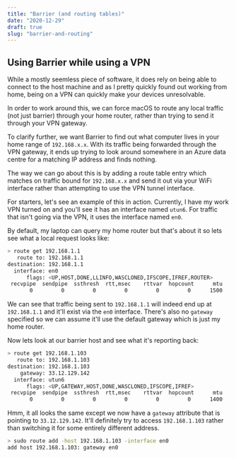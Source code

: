 ```yaml
---
title: "Barrier (and routing tables)"
date: "2020-12-29"
draft: true
slug: "barrier-and-routing"
---
```


## Using Barrier while using a VPN

While a mostly seemless piece of software, it does rely on being able to connect to the host machine and as I pretty quickly found out working from home, being on a VPN can quickly make your devices unresolvable.

In order to work around this, we can force macOS to route any local traffic (not just barrier) through your home router, rather than trying to send it through your VPN gateway.

To clarify further, we want Barrier to find out what computer lives in your home range of `192.168.x.x`. With its traffic being forwarded through the VPN gateway, it ends up trying to look around somewhere in an Azure data centre for a matching IP address and finds nothing.

The way we can go about this is by adding a route table entry which matches on traffic bound for `192.168.x.x` and send it out via your WiFi interface rather than attempting to use the VPN tunnel interface.

For starters, let's see an example of this in action. Currently, I have my work VPN turned on and you'll see it has an interface named `utun6`. For traffic that isn't going via the VPN, it uses the interface named `en0`.

By default, my laptop can query my home router but that's about it so lets see what a local request looks like:

```bash
> route get 192.168.1.1
   route to: 192.168.1.1
destination: 192.168.1.1
  interface: en0
      flags: <UP,HOST,DONE,LLINFO,WASCLONED,IFSCOPE,IFREF,ROUTER>
 recvpipe  sendpipe  ssthresh  rtt,msec    rttvar  hopcount      mtu     expire
       0         0         0         0         0         0      1500      1188
```

We can see that traffic being sent to `192.168.1.1` will indeed end up at `192.168.1.1` and it'll exist via the `en0` interface. There's also no `gateway` specified so we can assume it'll use the default gateway which is just my home router.

Now lets look at our barrier host and see what it's reporting back:

```bash
> route get 192.168.1.103
   route to: 192.168.1.103
destination: 192.168.1.103
    gateway: 33.12.129.142
  interface: utun6
      flags: <UP,GATEWAY,HOST,DONE,WASCLONED,IFSCOPE,IFREF>
 recvpipe  sendpipe  ssthresh  rtt,msec    rttvar  hopcount      mtu     expire
       0         0         0         0         0         0      1400         0
```

Hmm, it all looks the same except we now have a `gateway` attribute that is pointing to `33.12.129.142`. It'll definitely try to access `192.168.1.103` rather than switching it for some entirely different address.

```bash
> sudo route add -host 192.168.1.103 -interface en0
add host 192.168.1.103: gateway en0
```
